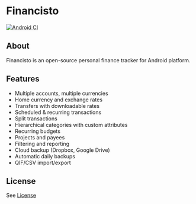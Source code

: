 # Financisto

[![Android CI](https://github.com/oenukr/financisto/actions/workflows/android.yml/badge.svg)](https://github.com/oenukr/financisto/actions/workflows/android.yml)

## About

Financisto is an open-source personal finance tracker for Android platform.

## Features

- Multiple accounts, multiple currencies 
- Home currency and exchange rates
- Transfers with downloadable rates
- Scheduled & recurring transactions
- Split transactions
- Hierarchical categories with custom attributes
- Recurring budgets
- Projects and payees
- Filtering and reporting
- Cloud backup (Dropbox, Google Drive)
- Automatic daily backups
- QIF/CSV import/export

## License

See [License](license.txt)
